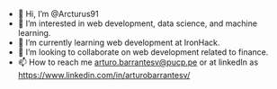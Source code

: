 - 👋 Hi, I’m @Arcturus91
- 👀 I’m interested in web development, data science, and machine learning.
- 🌱 I’m currently learning web development at IronHack.
- 💞️ I’m looking to collaborate on web development related to finance.
- 📫 How to reach me arturo.barrantesv@pucp.pe or at linkedIn as https://www.linkedin.com/in/arturobarrantesv/

<!---
Arcturus91/Arcturus91 is a ✨ special ✨ repository because its `README.md` (this file) appears on your GitHub profile.
You can click the Preview link to take a look at your changes.
--->
